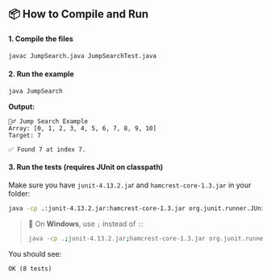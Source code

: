 ## 📦 How to Compile and Run

#### 1. **Compile the files**
```bash
javac JumpSearch.java JumpSearchTest.java
```

#### 2. **Run the example**
```bash
java JumpSearch
```

**Output:**
```
🚶‍♂️ Jump Search Example
Array: [0, 1, 2, 3, 4, 5, 6, 7, 8, 9, 10]
Target: 7

✅ Found 7 at index 7.
```

#### 3. **Run the tests** (requires JUnit on classpath)

Make sure you have `junit-4.13.2.ja`r and `hamcrest-core-1.3.jar` in your folder:

```bash
java -cp .:junit-4.13.2.jar:hamcrest-core-1.3.jar org.junit.runner.JUnitCore JumpSearchTest
```

> 🔁 On **Windows**, use `;` instead of `:`:
> ```bash
> java -cp .;junit-4.13.2.jar;hamcrest-core-1.3.jar org.junit.runner.JUnitCore JumpSearchTest
> ```

You should see:
```
OK (8 tests)
```